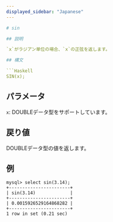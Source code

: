 ```yaml
---
displayed_sidebar: "Japanese"
---

# sin

## 説明

`x`がラジアン単位の場合、`x`の正弦を返します。

## 構文

```Haskell
SIN(x);
```

## パラメータ

`x`: DOUBLEデータ型をサポートしています。

## 戻り値

DOUBLEデータ型の値を返します。

## 例

```Plain
mysql> select sin(3.14);
+-----------------------+
| sin(3.14)             |
+-----------------------+
| 0.0015926529164868282 |
+-----------------------+
1 row in set (0.21 sec)
```